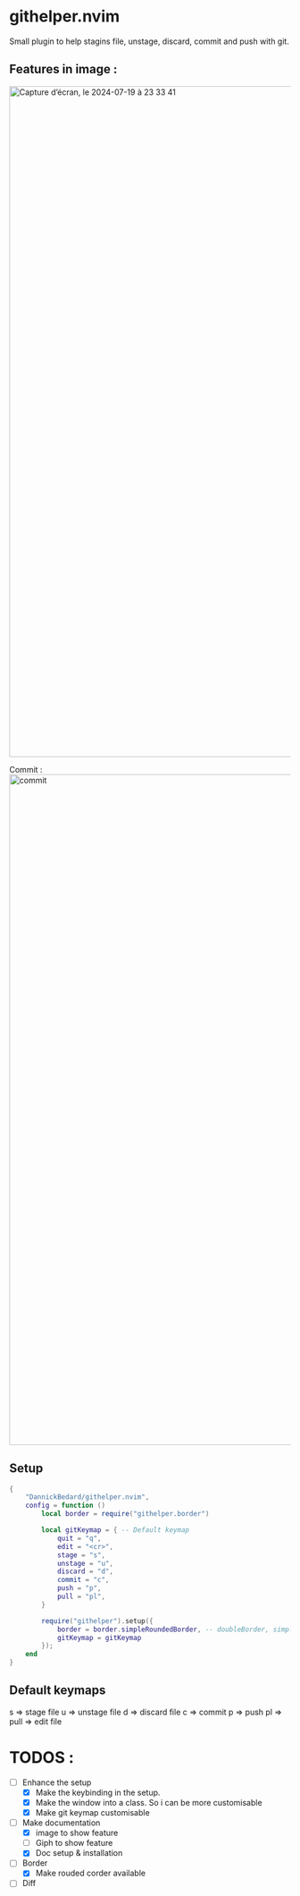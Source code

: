 # githelper.nvim
Small plugin to help stagins file, unstage, discard, commit and push with git.

## Features in image  :
<img width="1200" alt="Capture d’écran, le 2024-07-19 à 23 33 41" src="https://github.com/user-attachments/assets/4dc8e8e2-85d1-4d33-88c2-a10591cc888b">

Commit : 
<img width="1200" alt="commit" src="https://github.com/user-attachments/assets/fb52fd5e-7a2d-4271-8641-521f2b875874">

## Setup

```lua
{
    "DannickBedard/githelper.nvim",
    config = function ()
        local border = require("githelper.border")

        local gitKeymap = { -- Default keymap
            quit = "q",
            edit = "<cr>",
            stage = "s",
            unstage = "u",
            discard = "d",
            commit = "c",
            push = "p",
            pull = "pl",
        }

        require("githelper").setup({
            border = border.simpleRoundedBorder, -- doubleBorder, simpleBorder, simpleRoundedBorder, simpleThickBorder
            gitKeymap = gitKeymap
        });
    end
}
```

## Default keymaps

s => stage file
u => unstage file
d => discard file
c => commit
p => push
pl => pull
<cr> => edit file

# TODOS : 

- [ ] Enhance the setup
    - [x] Make the keybinding in the setup.
    - [x] Make the window into a class. So i can be more customisable
    - [x] Make git keymap customisable
- [ ] Make documentation
    - [x] image to show feature
    - [ ] Giph to show feature
    - [x] Doc setup & installation

- [ ] Border
    - [x] Make rouded corder available
- [ ] Diff
